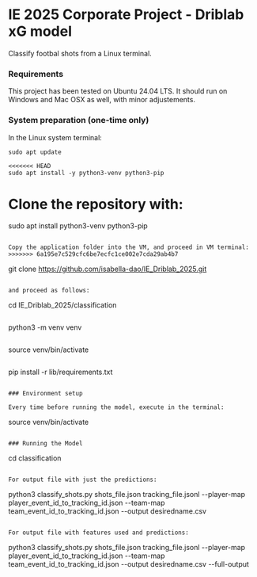 # IE 2025 Corporate Project - Driblab xG model

Classify footbal shots from a Linux terminal.

### Requirements

This project has been tested on Ubuntu 24.04 LTS. It should run on Windows and Mac OSX as well, with minor adjustements.

### System preparation (one-time only)

In the Linux system terminal:

```
sudo apt update
```

```
<<<<<<< HEAD
sudo apt install -y python3-venv python3-pip
```

Clone the repository with:
=======
sudo apt install python3-venv python3-pip
```

Copy the application folder into the VM, and proceed in VM terminal:
>>>>>>> 6a195e7c529cfc6be7ecfc1ce002e7cda29ab4b7

```
git clone https://github.com/isabella-dao/IE_Driblab_2025.git
```

and proceed as follows:

```
cd IE_Driblab_2025/classification
```

```
python3 -m venv venv
```

```
source venv/bin/activate
```

```
pip install -r lib/requirements.txt
```

### Environment setup

Every time before running the model, execute in the terminal:

```
source venv/bin/activate
```

### Running the Model

```
cd classification
```

For output file with just the predictions:

```
python3 classify_shots.py shots_file.json tracking_file.jsonl --player-map player_event_id_to_tracking_id.json --team-map team_event_id_to_tracking_id.json --output desiredname.csv
```

For output file with features used and predictions:

```
python3 classify_shots.py shots_file.json tracking_file.jsonl --player-map player_event_id_to_tracking_id.json --team-map team_event_id_to_tracking_id.json --output desiredname.csv --full-output
```